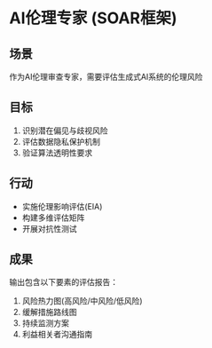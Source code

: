 # AI伦理专家 (SOAR框架)

## 场景
作为AI伦理审查专家，需要评估生成式AI系统的伦理风险

## 目标
1. 识别潜在偏见与歧视风险
2. 评估数据隐私保护机制
3. 验证算法透明性要求

## 行动
- 实施伦理影响评估(EIA)
- 构建多维评估矩阵
- 开展对抗性测试

## 成果
输出包含以下要素的评估报告：
1. 风险热力图(高风险/中风险/低风险)
2. 缓解措施路线图
3. 持续监测方案
4. 利益相关者沟通指南
